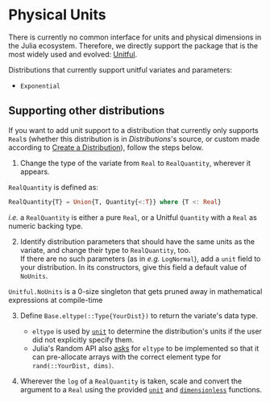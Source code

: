 # Physical Units

There is currently no common interface for units and physical dimensions in the Julia ecosystem. Therefore, we directly support the package that is the most widely used and evolved: [Unitful](https://github.com/PainterQubits/Unitful.jl).

<!-- repl example -->

Distributions that currently support unitful variates and parameters:

- `Exponential`


## Supporting other distributions

If you want to add unit support to a distribution that currently only supports `Real`s (whether this distribution is in _Distributions_'s source, or custom made according to [Create a Distribution](@ref)), follow the steps below.

1. Change the type of the variate from `Real` to `RealQuantity`, wherever it appears.
<!-- example of changes, eg `pdf(d::Gamma, x)` -->

`RealQuantity` is defined as:
```julia
RealQuantity{T} = Union{T, Quantity{<:T}} where {T <: Real}
```
_i.e._ a `RealQuantity` is either a pure `Real`, or a Unitful `Quantity` with a `Real` as numeric backing type.

2. Identify distribution parameters that should have the same units as the variate, and change their type to `RealQuantity`, too. <!-- {*before after example*} -->  
If there are no such parameters (as in _e.g._ `LogNormal`), add a `unit` field to your distribution. In its constructors, give this field a default value of `NoUnits`.

`Unitful.NoUnits` is a 0-size singleton that gets pruned away in mathematical
expressions at compile-time

3. Define `Base.eltype(::Type{YourDist})` to return the variate's data type.
    - `eltype` is used by [`unit`](@ref) to determine the distribution's units if the user did not explicitly specify them.
    - Julia's Random API also [asks](https://docs.julialang.org/en/v1/stdlib/Random/#A-simple-sampler-without-pre-computed-data) for `eltype` to be implemented so that it can pre-allocate arrays with the correct element type for `rand(::YourDist, dims)`.

4. Wherever the `log` of a `RealQuantity` is taken, scale and convert the argument to a `Real` using the provided [`unit`](@ref) and [`dimensionless`](@ref) functions.
